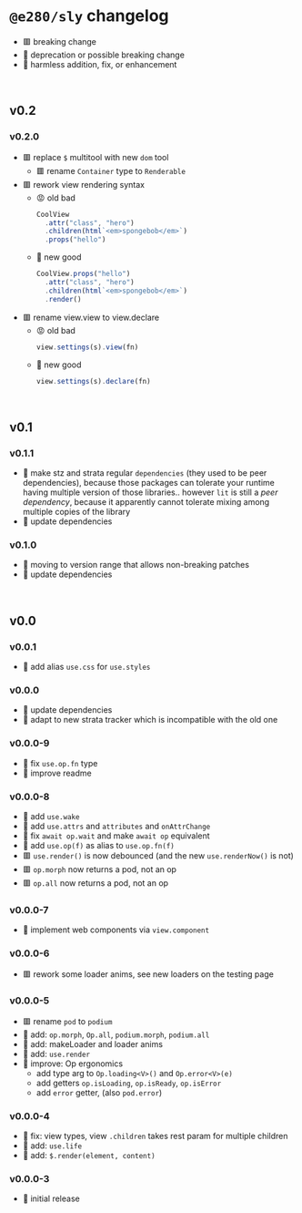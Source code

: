 
# `@e280/sly` changelog
- 🟥 breaking change
- 🔶 deprecation or possible breaking change
- 🍏 harmless addition, fix, or enhancement



<br/>

## v0.2

### v0.2.0
- 🟥 replace `$` multitool with new `dom` tool
    - 🟥 rename `Container` type to `Renderable`
- 🟥 rework view rendering syntax
    - 😡 old bad
        ```ts
        CoolView
          .attr("class", "hero")
          .children(html`<em>spongebob</em>`)
          .props("hello")
        ```
    - 🤗 new good
        ```ts
        CoolView.props("hello")
          .attr("class", "hero")
          .children(html`<em>spongebob</em>`)
          .render()
        ```
- 🟥 rename view.view to view.declare
    - 😡 old bad
        ```ts
        view.settings(s).view(fn)
        ```
    - 🤗 new good
        ```ts
        view.settings(s).declare(fn)
        ```



<br/>

## v0.1

### v0.1.1
- 🍏 make stz and strata regular `dependencies` (they used to be peer dependencies), because those packages can tolerate your runtime having multiple version of those libraries.. however `lit` is still a *peer dependency*, because it apparently cannot tolerate mixing among multiple copies of the library
- 🍏 update dependencies

### v0.1.0
- 🍏 moving to version range that allows non-breaking patches
- 🍏 update dependencies



<br/>

## v0.0

### v0.0.1
- 🍏 add alias `use.css` for `use.styles`

### v0.0.0
- 🍏 update dependencies
- 🔶 adapt to new strata tracker which is incompatible with the old one

### v0.0.0-9
- 🍏 fix `use.op.fn` type
- 🍏 improve readme

### v0.0.0-8
- 🍏 add `use.wake`
- 🍏 add `use.attrs` and `attributes` and `onAttrChange`
- 🍏 fix `await op.wait` and make `await op` equivalent
- 🍏 add `use.op(f)` as alias to `use.op.fn(f)`
- 🟥 `use.render()` is now debounced (and the new `use.renderNow()` is not)
- 🟥 `op.morph` now returns a pod, not an op
- 🟥 `op.all` now returns a pod, not an op

### v0.0.0-7
- 🍏 implement web components via `view.component`

### v0.0.0-6
- 🟥 rework some loader anims, see new loaders on the testing page

### v0.0.0-5
- 🟥 rename `pod` to `podium`
- 🍏 add: `op.morph`, `Op.all`, `podium.morph`, `podium.all`
- 🍏 add: makeLoader and loader anims
- 🍏 add: `use.render`
- 🍏 improve: Op ergonomics
  - add type arg to `Op.loading<V>()` and `Op.error<V>(e)`
  - add getters `op.isLoading`, `op.isReady`, `op.isError`
  - add `error` getter, (also `pod.error`)

### v0.0.0-4
- 🍏 fix: view types, view `.children` takes rest param for multiple children
- 🍏 add: `use.life`
- 🍏 add: `$.render(element, content)`

### v0.0.0-3
- 🍏 initial release

